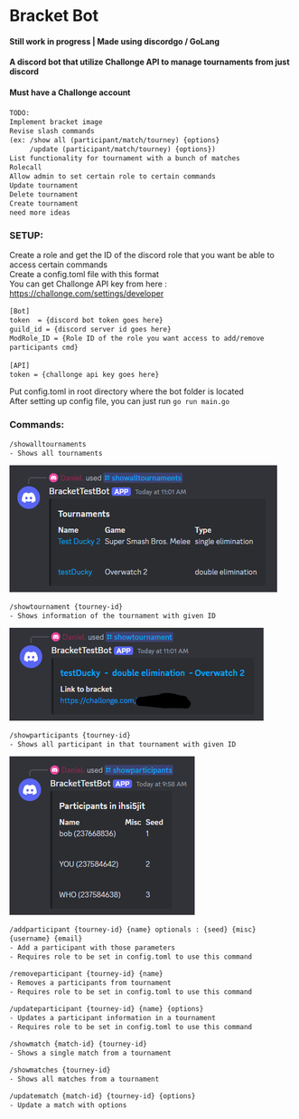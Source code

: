 # Bracket Bot
#### Still work in progress | Made using discordgo / GoLang
#### A discord bot that utilize Challonge API to manage tournaments from just discord
#### Must have a Challonge account

````
TODO:
Implement bracket image 
Revise slash commands 
(ex: /show all (participant/match/tourney) {options}
     /update (participant/match/tourney) {options})
List functionality for tournament with a bunch of matches
Rolecall
Allow admin to set certain role to certain commands
Update tournament
Delete tournament
Create tournament
need more ideas
````

### SETUP:
Create a role and get the ID of the discord role that you want be able to access certain commands\
Create a config.toml file with this format \
You can get Challonge API key from here : https://challonge.com/settings/developer
````
[Bot]
token  = {discord bot token goes here}
guild_id = {discord server id goes here}
ModRole_ID = {Role ID of the role you want access to add/remove participants cmd} 

[API]
token = {challonge api key goes here}
````
Put config.toml in root directory where the bot folder is located\
After setting up config file, you can just run ``go run main.go``

### Commands:
````
/showalltournaments 
- Shows all tournaments
````
![img.png](img.png)
````
/showtournament {tourney-id} 
- Shows information of the tournament with given ID
````
![img_1.png](img_1.png)

````
/showparticipants {tourney-id} 
- Shows all participant in that tournament with given ID
````
![img_2.png](img_2.png)

````
/addparticipant {tourney-id} {name} optionals : {seed} {misc} {username} {email} 
- Add a participant with those parameters
- Requires role to be set in config.toml to use this command
````


````
/removeparticipant {tourney-id} {name} 
- Removes a participants from tournament
- Requires role to be set in config.toml to use this command
````


````
/updateparticipant {tourney-id} {name} {options}
- Updates a participant information in a tournament
- Requires role to be set in config.toml to use this command
````

````
/showmatch {match-id} {tourney-id}
- Shows a single match from a tournament
````

````
/showmatches {tourney-id}
- Shows all matches from a tournament
````

````
/updatematch {match-id} {tourney-id} {options}
- Update a match with options
````



